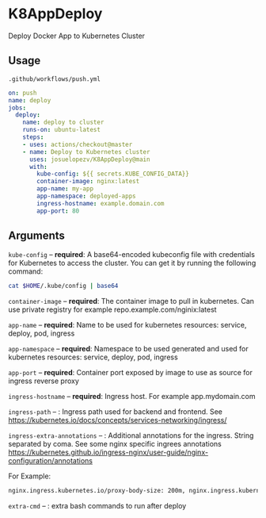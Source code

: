 # K8AppDeploy
Deploy Docker App to Kubernetes Cluster

## Usage

`.github/workflows/push.yml`

```yaml
on: push
name: deploy
jobs:
  deploy:
    name: deploy to cluster
    runs-on: ubuntu-latest
    steps:
    - uses: actions/checkout@master
    - name: Deploy to Kubernetes cluster
      uses: josuelopezv/K8AppDeploy@main
      with:
        kube-config: ${{ secrets.KUBE_CONFIG_DATA}}
        container-image: nginx:latest
        app-name: my-app
        app-namespace: deployed-apps
        ingress-hostname: example.domain.com
        app-port: 80
```

## Arguments

`kube-config` – **required**: A base64-encoded kubeconfig file with credentials for Kubernetes to access the cluster. You can get it by running the following command:
```bash
cat $HOME/.kube/config | base64
```
`container-image` – **required**: The container image to pull in kubernetes. Can use private registry for example repo.example.com/nginix:latest

`app-name` – **required**: Name to be used for kubernetes resources: service, deploy, pod, ingress

`app-namespace` – **required**: Namespace to be used generated and used for kubernetes resources: service, deploy, pod, ingress

`app-port` – **required**: Container port exposed by image to use as source for ingress reverse proxy

`ingress-hostname` – **required**: Ingress host. For example app.mydomain.com

`ingress-path` – : Ingress path used for backend and frontend. See https://kubernetes.io/docs/concepts/services-networking/ingress/

`ingress-extra-annotations` – : Additional annotations for the ingress. String separated by coma. See some nginx specific ingrees annotations https://kubernetes.github.io/ingress-nginx/user-guide/nginx-configuration/annotations 

For Example: 
```sh
nginx.ingress.kubernetes.io/proxy-body-size: 200m, nginx.ingress.kubernetes.io/x-forwarded-prefix: "/path"
```

`extra-cmd` – : extra bash commands to run after deploy

